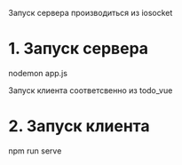 Запуск сервера производиться из iosocket
# 1. Запуск сервера
nodemon app.js

Запуск клиента соответсвенно из todo_vue
# 2. Запуск клиента
npm run serve